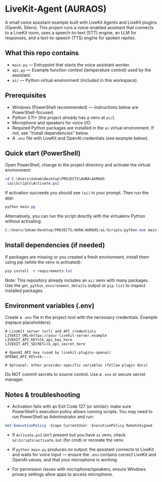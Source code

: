 # LiveKit-Agent (AURAOS)

A small voice assistant example built with LiveKit Agents and LiveKit plugins (OpenAI, Silero). This project runs a voice-enabled assistant that connects to a LiveKit room, uses a speech-to-text (STT) engine, an LLM for responses, and a text-to-speech (TTS) engine for spoken replies.

## What this repo contains

- `main.py` — Entrypoint that starts the voice assistant worker.
- `api.py` — Example function context (temperature control) used by the assistant.
- `ai/` — Python virtual environment (included in this workspace).

## Prerequisites

- Windows (PowerShell recommended) — instructions below are PowerShell-focused.
- Python 3.11+ (the project already has a venv at `ai/`).
- Microphone and speakers for voice I/O.
- Required Python packages are installed in the `ai` virtual environment. If not, see "Install dependencies" below.
- A `.env` file with LiveKit and OpenAI credentials (see example below).

## Quick start (PowerShell)

Open PowerShell, change to the project directory and activate the virtual environment:

```powershell
cd C:\Users\Soham\Desktop\PROJECTS\AURA\AURAOS
.\ai\Scripts\Activate.ps1
```

If activation succeeds you should see `(ai)` in your prompt. Then run the app:

```powershell
python main.py
```

Alternatively, you can run the script directly with the virtualenv Python without activating:

```powershell
C:/Users/Soham/Desktop/PROJECTS/AURA/AURAOS/ai/Scripts/python.exe main.py
```

## Install dependencies (if needed)

If packages are missing or you created a fresh environment, install them using pip (while the venv is activated):

```powershell
pip install -r requirements.txt
```

Note: This repository already includes an `ai/` venv with many packages. Use the `get_python_environment_details` output or `pip list` to inspect installed packages.

## Environment variables (.env)

Create a `.env` file in the project root with the necessary credentials. Example (replace placeholders):

```
# LiveKit server (url) and API credentials
LIVEKIT_URL=https://your-livekit-server.example
LIVEKIT_API_KEY=lk_api_key_here
LIVEKIT_API_SECRET=lk_api_secret_here

# OpenAI API key (used by livekit-plugins-openai)
OPENAI_API_KEY=sk-...

# Optional: other provider-specific variables (follow plugin docs)
```

Do NOT commit secrets to source control. Use a `.env` or secure secret manager.

## Notes & troubleshooting

- Activation fails with an Exit Code 127 (or similar): make sure PowerShell's execution policy allows running scripts. You may need to run PowerShell as Administrator and run:

```powershell
Set-ExecutionPolicy -Scope CurrentUser -ExecutionPolicy RemoteSigned
```

- If `Activate.ps1` isn't present but you have `ai` venv, check `ai\Scripts\activate.bat` (for cmd) or recreate the venv.

- If `python main.py` produces no output: the assistant connects to LiveKit and waits for voice input — ensure the `.env` contains correct LiveKit and OpenAI values, and that your microphone is working.

- For permission issues with microphone/speakers, ensure Windows privacy settings allow apps to access microphone.

